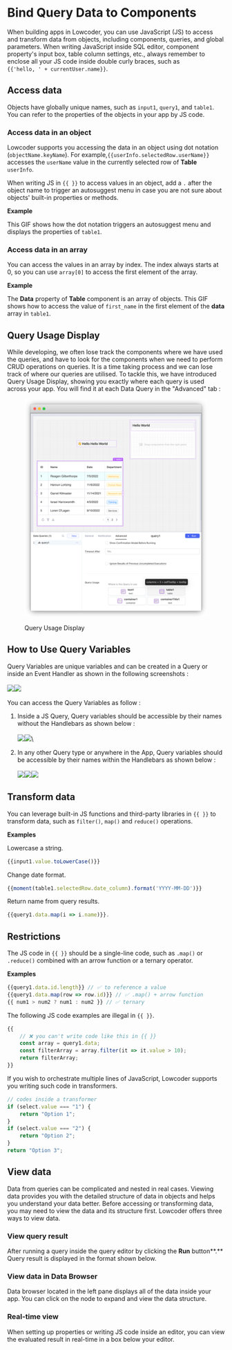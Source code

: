 # Bind Query Data to Components

When building apps in Lowcoder, you can use JavaScript (JS) to access and transform data from objects, including components, queries, and global parameters. When writing JavaScript inside SQL editor, component property's input box, table column settings, etc., always remember to enclose all your JS code inside double curly braces, such as \
`{{'hello, ' + currentUser.name}}`.

## Access data

Objects have globally unique names, such as `input1`, `query1`, and `table1`. You can refer to the properties of the objects in your app by JS code.

### Access data in an object

Lowcoder supports you accessing the data in an object using dot notation (`objectName.keyName`). For example,`{{userInfo.selectedRow.userName}}` accesses the `userName` value in the currently selected row of **Table** `userInfo`.

When writing JS in `{{ }}` to access values in an object, add a `.` after the object name to trigger an autosuggest menu in case you are not sure about objects' built-in properties or methods.

**Example**

This GIF shows how the dot notation triggers an autosuggest menu and displays the properties of `table1`.

### Access data in an array

You can access the values in an array by index. The index always starts at 0, so you can use `array[0]` to access the first element of the array.

**Example**

The **Data** property of **Table** component is an array of objects. This GIF shows how to access the value of `first_name` in the first element of the **data** array in `table1`.

## Query Usage Display

While developing, we often lose track the components where we have used the queries, and have to look for the components when we need to perform CRUD operations on queries. It is a time taking process and we can lose track of where our queries are utilised. To tackle this, we have introduced Query Usage Display, showing you exactly where each query is used across your app. You will find it at each Data Query in the "Advanced" tab :&#x20;

<figure><img src="../../.gitbook/assets/frame_generic_light (1) (2).png" alt=""><figcaption><p>Query Usage Display</p></figcaption></figure>

## How to Use Query Variables

Query Variables are unique variables and can be created in a Query or inside an Event Handler as shown in the following screenshots : \
\
![](<../../.gitbook/assets/Screenshot 2025-03-05 at 4.54.48 AM.png>)![](<../../.gitbook/assets/Screenshot 2025-03-05 at 4.53.55 AM.png>)

You can access the Query Variables as follow :&#x20;

1. Inside a JS Query, Query variables should be accessible by their names without the Handlebars as shown below : \
   \
   ![](<../../.gitbook/assets/Screenshot 2025-03-05 at 5.09.28 AM.png>)![](<../../.gitbook/assets/Screenshot 2025-03-05 at 5.07.52 AM.png>)\

2. In any other Query type or anywhere in the App, Query variables should be accessible by their names within the Handlebars as shown below : \
   \
   ![](<../../.gitbook/assets/Screenshot 2025-03-05 at 5.16.11 AM.png>)![](<../../.gitbook/assets/Screenshot 2025-03-05 at 5.13.03 AM.png>)![](<../../.gitbook/assets/Screenshot 2025-03-05 at 5.12.50 AM.png>)

## Transform data

You can leverage built-in JS functions and third-party libraries in `{{ }}` to transform data, such as `filter()`, `map()` and `reduce()` operations.

**Examples**

Lowercase a string.

```javascript
{{input1.value.toLowerCase()}}
```

Change date format.

```javascript
{{moment(table1.selectedRow.date_column).format('YYYY-MM-DD')}}
```

Return name from query results.

```javascript
{{query1.data.map(i => i.name)}}. 
```

## Restrictions

The JS code in `{{ }}` should be a single-line code, such as `.map()` or `.reduce()` combined with an arrow function or a ternary operator.

**Examples**

```javascript
{{query1.data.id.length}} // ✅ to reference a value
{{query1.data.map(row => row.id)}} // ✅ .map() + arrow function
{{ num1 > num2 ? num1 : num2 }} // ✅ ternary
```

The following JS code examples are illegal in `{{ }}`.

```javascript
{{ 
    // ❌ you can't write code like this in {{ }}
    const array = query1.data;
    const filterArray = array.filter(it => it.value > 10);
    return filterArray; 
}}
```

If you wish to orchestrate multiple lines of JavaScript, Lowcoder supports you writing such code in transformers.

```javascript
// codes inside a transformer
if (select.value === "1") {  
    return "Option 1";
}
if (select.value === "2") {
    return "Option 2";
}
return "Option 3"; 
```

## View data

Data from queries can be complicated and nested in real cases. Viewing data provides you with the detailed structure of data in objects and helps you understand your data better. Before accessing or transforming data, you may need to view the data and its structure first. Lowcoder offers three ways to view data.

### View query result

After running a query inside the query editor by clicking the **Run** button\*\*.\*\* Query result is displayed in the format shown below.

### View data in Data Browser

Data browser located in the left pane displays all of the data inside your app. You can click on the node to expand and view the data structure.

### Real-time view

When setting up properties or writing JS code inside an editor, you can view the evaluated result in real-time in a box below your editor.
